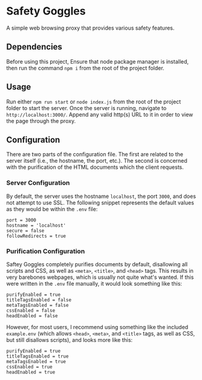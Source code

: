 # Safety Goggles
A simple web browsing proxy that provides various safety features.


## Dependencies
Before using this project, Ensure that node package manager is installed, then run the command `npm i` from the root of the project folder.


## Usage
Run either `npm run start` or `node index.js` from the root of the project folder to start the server. Once the server is running, navigate to `http://localhost:3000/`. Append any valid http(s) URL to it in order to view the page through the proxy.


## Configuration
There are two parts of the configuration file. The first are related to the server itself (i.e., the hostname, the port, etc.). The second is concerned with the purification of the HTML documents which the client requests.

### Server Configuration
By default, the server uses the hostname `localhost`, the port `3000`, and does not attempt to use SSL.
The following snippet represents the default values as they would be within the `.env` file:
```env
port = 3000
hostname = 'localhost'
secure = false
followRedirects = true
```

### Purification Configuration
Saftey Goggles completely purifies documents by default, disallowing all scripts and CSS, as well as `<meta>`, `<title>`, and `<head>` tags. This results in very barebones webpages, which is usually not quite what's wanted. If this were written in the `.env` file manually, it would look something like this:
```env
purifyEnabled = true
titleTagsEnabled = false
metaTagsEnabled = false
cssEnabled = false
headEnabled = false
```
However, for most users, I recommend using something like the included `example.env` (which allows `<head>`, `<meta>`, and `<title>` tags, as well as CSS, but still disallows scripts), and looks more like this:
```env
purifyEnabled = true
titleTagsEnabled = true
metaTagsEnabled = true
cssEnabled = true
headEnabled = true
```
